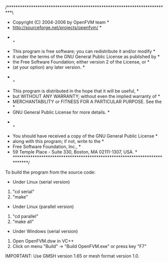 /**************************************************************************\
 *   Copyright (C) 2004-2006 by OpenFVM team                               *
 *   http://sourceforge.net/projects/openfvm/                              *
 *                                                                         *
 *   This program is free software; you can redistribute it and/or modify  *
 *   it under the terms of the GNU General Public License as published by  *
 *   the Free Software Foundation; either version 2 of the License, or     *
 *   (at your option) any later version.                                   *
 *                                                                         *
 *   This program is distributed in the hope that it will be useful,       *
 *   but WITHOUT ANY WARRANTY; without even the implied warranty of        *
 *   MERCHANTABILITY or FITNESS FOR A PARTICULAR PURPOSE.  See the         *
 *   GNU General Public License for more details.                          *
 *                                                                         *
 *   You should have received a copy of the GNU General Public License     *
 *   along with this program; if not, write to the                         *
 *   Free Software Foundation, Inc.,                                       *
 *   59 Temple Place - Suite 330, Boston, MA  02111-1307, USA.             *
\***************************************************************************/

To build the program from the source code:

- Under Linux (serial version)

1. "cd serial"
2. "make"

- Under Linux (parallel version)

1. "cd parallel" 
2. "make all"

- Under Windows (serial version)

1. Open OpenFVM.dsw in VC++
2. Click on menu "Build" -> "Build OpenFVM.exe" or press key "F7"


IMPORTANT: Use GMSH version 1.65 or mesh format version 1.0.

